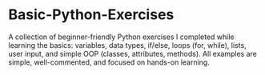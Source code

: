 # Basic-Python-Exercises
A collection of beginner-friendly Python exercises I completed while learning the basics: variables, data types, if/else, loops (for, while), lists, user input, and simple OOP (classes, attributes, methods).  All examples are simple, well-commented, and focused on hands-on learning.
